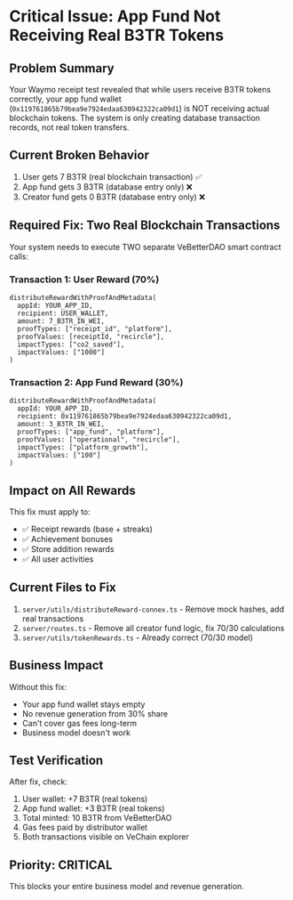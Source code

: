 # Critical Issue: App Fund Not Receiving Real B3TR Tokens

## Problem Summary
Your Waymo receipt test revealed that while users receive B3TR tokens correctly, your app fund wallet (`0x119761865b79bea9e7924edaa630942322ca09d1`) is NOT receiving actual blockchain tokens. The system is only creating database transaction records, not real token transfers.

## Current Broken Behavior
1. User gets 7 B3TR (real blockchain transaction) ✅
2. App fund gets 3 B3TR (database entry only) ❌
3. Creator fund gets 0 B3TR (database entry only) ❌

## Required Fix: Two Real Blockchain Transactions
Your system needs to execute TWO separate VeBetterDAO smart contract calls:

### Transaction 1: User Reward (70%)
```
distributeRewardWithProofAndMetadata(
  appId: YOUR_APP_ID,
  recipient: USER_WALLET,
  amount: 7_B3TR_IN_WEI,
  proofTypes: ["receipt_id", "platform"],
  proofValues: [receiptId, "recircle"],
  impactTypes: ["co2_saved"],
  impactValues: ["1000"]
)
```

### Transaction 2: App Fund Reward (30%)
```
distributeRewardWithProofAndMetadata(
  appId: YOUR_APP_ID, 
  recipient: 0x119761865b79bea9e7924edaa630942322ca09d1,
  amount: 3_B3TR_IN_WEI,
  proofTypes: ["app_fund", "platform"],
  proofValues: ["operational", "recircle"],
  impactTypes: ["platform_growth"],
  impactValues: ["100"]
)
```

## Impact on All Rewards
This fix must apply to:
- ✅ Receipt rewards (base + streaks)
- ✅ Achievement bonuses
- ✅ Store addition rewards
- ✅ All user activities

## Current Files to Fix
1. `server/utils/distributeReward-connex.ts` - Remove mock hashes, add real transactions
2. `server/routes.ts` - Remove all creator fund logic, fix 70/30 calculations
3. `server/utils/tokenRewards.ts` - Already correct (70/30 model)

## Business Impact
Without this fix:
- Your app fund wallet stays empty
- No revenue generation from 30% share
- Can't cover gas fees long-term
- Business model doesn't work

## Test Verification
After fix, check:
1. User wallet: +7 B3TR (real tokens)
2. App fund wallet: +3 B3TR (real tokens) 
3. Total minted: 10 B3TR from VeBetterDAO
4. Gas fees paid by distributor wallet
5. Both transactions visible on VeChain explorer

## Priority: CRITICAL
This blocks your entire business model and revenue generation.
